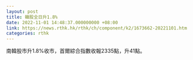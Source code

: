 ```yaml
---
layout: post
title: 韓股全日升1.8%
date: 2022-11-01 14:48:37.000000000 +08:00
link: https://news.rthk.hk/rthk/ch/component/k2/1673662-20221101.htm
categories: rthk
---
```


南韓股市升1.8%收市，首爾綜合指數收報2335點，升41點。

